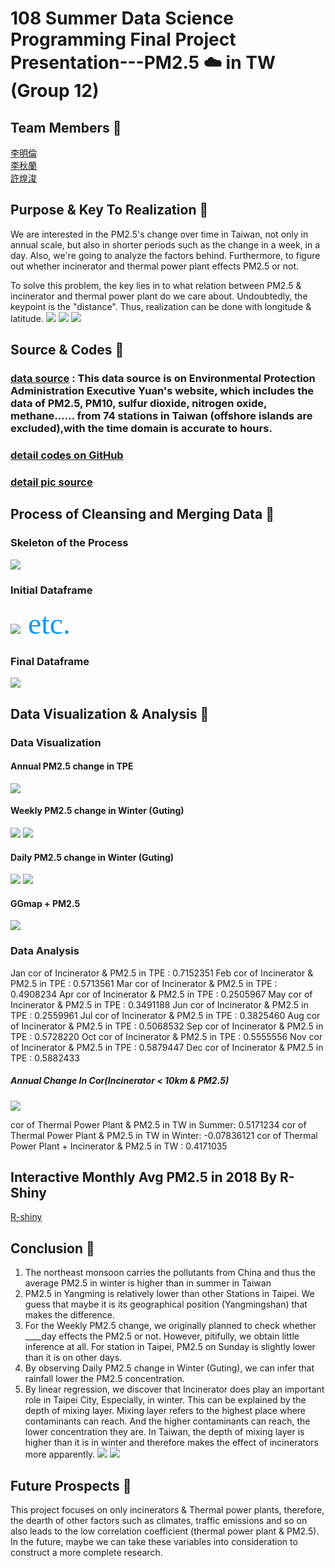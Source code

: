 # 108 Summer Data Science Programming Final Project Presentation---PM2.5 :cloud: in TW (Group 12)
## Team Members :bust_in_silhouette: 
[李明倫](https://github.com/Ellen0120/Ellen000)<br>[李秋蘭](https://github.com/LeeChiuLan/Data_Science_Programming_108)<br>[許煌浚](https://github.com/HuangChunHsu/Data-Science-Programming)
## Purpose & Key To Realization :key: 
We are interested in the PM2.5's change over time in Taiwan, not only in annual scale, but also in shorter periods such as the change in a week, in a day. Also, we're going to analyze the factors behind. Furthermore, to figure out whether incinerator and thermal power plant effects PM2.5 or not. 

To solve this problem, the key lies in to what relation between PM2.5 & incinerator and thermal power plant do we care about. Undoubtedly, the keypoint is the "distance". Thus, realization can be done with longitude & latitude.
![](https://i.imgur.com/wpJDN7e.png)
![](https://i.imgur.com/7rcuF63.png)
![](https://i.imgur.com/2sBiuF2.png)


## Source & Codes :open_file_folder: 
### [data source](https://erdb.epa.gov.tw/DataRepository/EnvMonitor/AirQualityMonitorDayData.aspx) : This data source is on Environmental Protection Administration Executive Yuan's website, which includes the data of PM2.5, PM10, sulfur dioxide, nitrogen oxide, methane...... from 74 stations in Taiwan (offshore islands are excluded),with the time domain is accurate to hours.
### [detail codes on GitHub](https://github.com/HuangChunHsu/Data-Science-Programming/tree/master/Final%20Project) 
### [detail pic source](https://drive.google.com/drive/folders/18yzudECUJ88HD1WH1LYIthmM1b6yWMHl)
## Process of Cleansing and Merging Data :bathtub: 
### Skeleton of the Process
![](https://i.imgur.com/tcQ7VIi.png)
### Initial Dataframe
![](https://i.imgur.com/WPsi5Wy.png)<font color=#0099ff size=7 face="黑体">  etc.</font>
### Final Dataframe
![](https://i.imgur.com/AoqMcLC.png)







## Data Visualization & Analysis :eyes: 

### Data Visualization
#### Annual PM2.5 change in TPE
![](https://i.imgur.com/pXnfKGY.png)

#### Weekly PM2.5 change in Winter (Guting)
![](https://i.imgur.com/UmS18Q0.png)
![](https://i.imgur.com/zKwnGZw.png)

#### Daily PM2.5 change in Winter (Guting)
![](https://i.imgur.com/V7WdI4G.png)
![](https://i.imgur.com/Obr7k5a.png)





#### GGmap + PM2.5
![](https://i.imgur.com/INemV0N.png)

### Data Analysis
Jan cor of Incinerator & PM2.5 in TPE : 0.7152351
Feb cor of Incinerator & PM2.5 in TPE : 0.5713561
Mar cor of Incinerator & PM2.5 in TPE : 0.4908234
Apr cor of Incinerator & PM2.5 in TPE : 0.2505967
May cor of Incinerator & PM2.5 in TPE : 0.3491188
Jun cor of Incinerator & PM2.5 in TPE : 0.2559961
Jul cor of Incinerator & PM2.5 in TPE : 0.3825460
Aug cor of Incinerator & PM2.5 in TPE : 0.5068532
Sep cor of Incinerator & PM2.5 in TPE : 0.5728220
Oct cor of Incinerator & PM2.5 in TPE : 0.5555556
Nov cor of Incinerator & PM2.5 in TPE : 0.5879447
Dec cor of Incinerator & PM2.5 in TPE : 0.5882433
##### Annual Change In Cor(Incinerator < 10km & PM2.5) 
![](https://i.imgur.com/V0Y35fC.png)


cor of Thermal Power Plant & PM2.5 in TW in Summer: 0.5171234
cor of Thermal Power Plant & PM2.5 in TW in Winter: -0.07836121
cor of Thermal Power Plant + Incinerator & PM2.5 in TW : 0.4171035

## Interactive Monthly Avg PM2.5 in 2018 By R-Shiny
[R-shiny](https://youtu.be/V5wQ2bdh-kI)

## Conclusion :1234: 
1. The northeast monsoon carries the pollutants from China and thus the average PM2.5 in winter is higher than in summer in Taiwan
2. PM2.5 in Yangming is relatively lower than other Stations in Taipei. We guess that maybe it is its geographical position (Yangmingshan) that makes the difference.
3. For the Weekly PM2.5 change, we originally planned to check whether ____day effects the PM2.5 or not. However, pitifully, we obtain little inference at all. For station in Taipei, PM2.5 on Sunday is slightly lower than it is on other days.
4. By observing Daily PM2.5 change in Winter (Guting), we can infer that rainfall lower the PM2.5 concentration.
5. By linear regression, we discover that Incinerator does play an important role in Taipei City, Especially, in winter. This can be explained by the depth of mixing layer. Mixing layer refers to the highest place where contaminants can reach. And the higher contaminants can reach, the lower concentration they are. In Taiwan, the depth of mixing layer is higher than it is in winter and therefore makes the effect of incinerators more apparently.
![](https://i.imgur.com/8CcOiqP.png)
![](https://i.imgur.com/dYZUJh0.png)



## Future Prospects :wave: 
This project focuses on only incinerators & Thermal power plants, therefore, the dearth of other factors such as climates, traffic emissions and so on also leads to the low correlation coefficient (thermal power plant & PM2.5). In the future, maybe we can take these variables into consideration to construct a more complete research.
